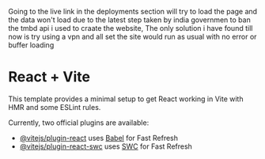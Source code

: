 Going to the live link in the deployments section will try to load the page and the data won't load due to the latest step taken by india governmen to ban the tmbd api i used to 
craate the website, The only solution i have found till now is try using a vpn and all set the site would run as usual with no error or buffer loading

# React + Vite

This template provides a minimal setup to get React working in Vite with HMR and some ESLint rules.

Currently, two official plugins are available:

- [@vitejs/plugin-react](https://github.com/vitejs/vite-plugin-react/blob/main/packages/plugin-react/README.md) uses [Babel](https://babeljs.io/) for Fast Refresh
- [@vitejs/plugin-react-swc](https://github.com/vitejs/vite-plugin-react-swc) uses [SWC](https://swc.rs/) for Fast Refresh
